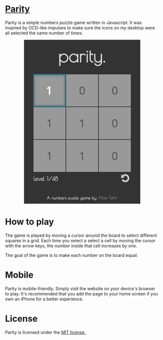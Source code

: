 [Parity](http://abefehr.com/parity/)
======

Parity is a simple numbers puzzle game written in Javascript. It was inspired by OCD-like impulses to make sure the icons on my desktop were all selected the same number of times.

<p align="center">
  <img src="images/screenshot.png" />
</p>

How to play
===========

The game is played by moving a cursor around the board to select different squares in a grid. Each time you select a select a cell by moving the cursor with the arrow keys, the number inside that cell increases by one.

The goal of the game is to make each number on the board equal.

Mobile
======

Parity is mobile-friendly. Simply visit the website on your device's browser to play. It's recommended that you add the page to your home screen if you own an iPhone for a better experience.

License
=======
Parity is licensed under the [MIT license.](https://github.com/abejfehr/parity/blob/master/LICENSE.txt)
